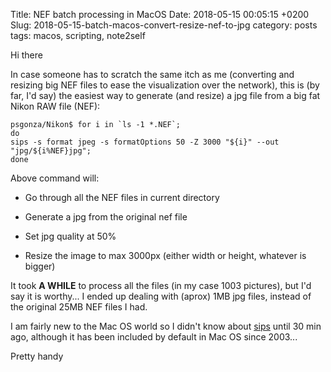 Title: NEF batch processing in MacOS 
Date: 2018-05-15 00:05:15 +0200
Slug: 2018-05-15-batch-macos-convert-resize-nef-to-jpg
category: posts
tags: macos, scripting, note2self

Hi there

In case someone has to scratch the same itch as me (converting and resizing big NEF files to ease the visualization over the network), this is (by far, I'd say) the easiest way to generate (and resize) a jpg file from a big fat Nikon RAW file (NEF):

```
psgonza/Nikon$ for i in `ls -1 *.NEF`; 
do 
sips -s format jpeg -s formatOptions 50 -Z 3000 "${i}" --out "jpg/${i%NEF}jpg"; 
done
```

Above command will:
  * Go through all the NEF files in current directory
  
  * Generate a jpg from the original nef file 
  
  * Set jpg quality at 50% 
  
  * Resize the image to max 3000px (either width or height, whatever is bigger) 

It took **A WHILE** to process all the files (in my case 1003 pictures), but I'd say it is worthy... I ended up dealing with (aprox) 1MB jpg files, instead of the original 25MB NEF files I had.

I am fairly new to the Mac OS world so I didn't know about [sips](https://ss64.com/osx/sips.html) until 30 min ago, although it has been included by default in Mac OS since 2003...

Pretty handy

